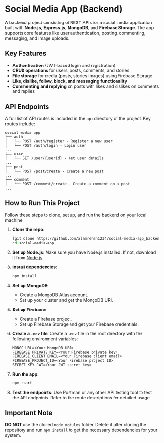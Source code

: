 # Social Media App (Backend)

A backend project consisting of REST APIs for a social media application built with **Node.js**, **Express.js**, **MongoDB**, and **Firebase Storage**. The app supports core features like user authentication, posting, commenting, messaging, and image uploads.

## Key Features

- **Authentication** (JWT-based login and registration)
- **CRUD operations** for users, posts, comments, and stories
- **File storage** for media (posts, stories images) using Firebase Storage
- **Like, dislike, follow, block, and messaging functionality**
- **Commenting and replying** on posts with likes and dislikes on comments and replies

## API Endpoints

A full list of API routes is included in the `api` directory of the project. Key routes include:

```
social-media-app
├── auth
│   └── POST /auth/register - Register a new user
│   └── POST /auth/login - Login user
...
├── user
│   └── GET /user/{userId} - Get user details
...
├── post
│   └── POST /post/create - Create a new post
...
├── comment
│   └── POST /comment/create - Create a comment on a post
...
```

## How to Run This Project

Follow these steps to clone, set up, and run the backend on your local machine:

1. **Clone the repo**:
   ```bash
   [git clone https://github.com/alamrehan1234/social-media-app_backend
   cd social-media-app
   ```

2. **Set up Node.js**: Make sure you have Node.js installed. If not, download it from [Node.js](https://nodejs.org/).

3. **Install dependencies**:
   ```bash
   npm install
   ```

4. **Set up MongoDB**:
   - Create a MongoDB Atlas account.
   - Set up your cluster and get the MongoDB URI.

5. **Set up Firebase**:
   - Create a Firebase project.
   - Set up Firebase Storage and get your Firebase credentials.

6. **Create a `.env` file**:
   Create a `.env` file in the root directory with the following environment variables:
   ```
   MONGO_URL=<Your MongoDB URI>
   FIREBASE_PRIVATE_KEY=<Your Firebase private key>
   FIREBASE_CLIENT_EMAIL=<Your Firebase client email>
   FIREBASE_PROJECT_ID=<Your Firebase project ID>
   SECRET_KEY_JWT=<Your JWT secret key>
   ```

7. **Run the app**:
   ```bash
   npm start
   ```

8. **Test the endpoints**:
   Use Postman or any other API testing tool to test the API endpoints. Refer to the route descriptions for detailed usage.

## Important Note

**DO NOT** use the cloned `node_modules` folder. Delete it after cloning the repository and run `npm install` to get the necessary dependencies for your system.

